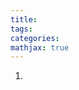 ```yaml
---
title:
tags:
categories:
mathjax: true
---
```




<!--more-->
1. 
<!--stackedit_data:
eyJoaXN0b3J5IjpbLTE4NTE5ODMxNzldfQ==
-->